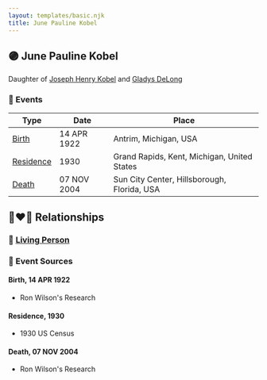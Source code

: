 ```yaml
---
layout: templates/basic.njk
title: June Pauline Kobel
---
```

## 🟣 June Pauline Kobel

Daughter of [Joseph Henry Kobel](/people/5/50400728) and [Gladys DeLong](/people/9/96793928)

### 📆 Events

Type | Date | Place
------ | ------ | ------
[Birth](#event-8f47fffc-f998-4c5b-b532-3aa4d3c5b390) | 14 APR 1922 | Antrim, Michigan, USA
[Residence](#event-b004c6d5-0148-423a-a9bd-db4e9ccfeaf8) | 1930 | Grand Rapids, Kent, Michigan, United States
[Death](#event-716bdeb9-1115-46ff-a1fd-e69a216adeec) | 07 NOV 2004 | Sun City Center, Hillsborough, Florida, USA

## 👩‍❤️‍👨 Relationships

### 🔵 [Living Person](/people/1/18153459)

### 📰 Event Sources

#### <a id="event-8f47fffc-f998-4c5b-b532-3aa4d3c5b390"></a> Birth, 14 APR 1922
* Ron Wilson's Research

#### <a id="event-b004c6d5-0148-423a-a9bd-db4e9ccfeaf8"></a> Residence, 1930
* 1930 US Census

#### <a id="event-716bdeb9-1115-46ff-a1fd-e69a216adeec"></a> Death, 07 NOV 2004
* Ron Wilson's Research